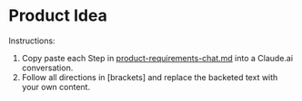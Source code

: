 # Product Idea

Instructions:

1. Copy paste each Step in [product-requirements-chat.md](./idea/product-requirements-chat.md) into a Claude.ai conversation.
2. Follow all directions in [brackets] and replace the backeted text with your own content.